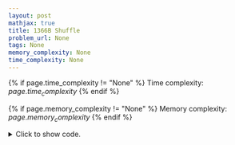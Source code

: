 ```yaml
---
layout: post
mathjax: true
title: 1366B Shuffle
problem_url: None
tags: None
memory_complexity: None
time_complexity: None
---
```




{% if page.time_complexity != "None" %}
Time complexity: ${{ page.time_complexity }}$
{% endif %}

{% if page.memory_complexity != "None" %}
Memory complexity: ${{ page.memory_complexity }}$
{% endif %}

<details>
<summary>
<p style="display:inline">Click to show code.</p>
</summary>
```cpp
{% raw %}
using namespace std;
int main(void)
{
    int t, n, x, m, li, ri, i, maxl, maxr;
    cin >> t;
    while (t--)
    {
        maxl = maxr = 0;
        cin >> n >> x >> m;
        for (i = 0; i < m; ++i)
        {
            cin >> li >> ri;
            if (li <= x and x <= ri)
            {
                maxl = li;
                maxr = ri;
                break;
            }
        }
        i += 1;
        for (; i < m; ++i)
        {
            cin >> li >> ri;
            if (maxl <= ri)
                maxl = min(maxl, li);
            if (li <= maxr)
                maxr = max(maxr, ri);
        }
        cout << maxr - maxl + 1 << endl;
    }
    return 0;
}

{% endraw %}
```
</details>

